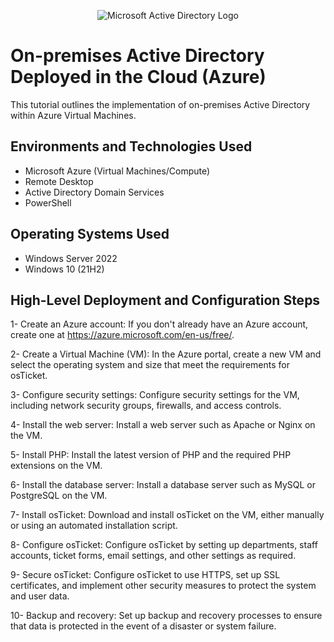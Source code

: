 <p align="center">
<img src="https://i.imgur.com/pU5A58S.png" alt="Microsoft Active Directory Logo"/>
</p>

<h1>On-premises Active Directory Deployed in the Cloud (Azure)</h1>
This tutorial outlines the implementation of on-premises Active Directory within Azure Virtual Machines.<br />


<h2>Environments and Technologies Used</h2>

- Microsoft Azure (Virtual Machines/Compute)
- Remote Desktop
- Active Directory Domain Services
- PowerShell

<h2>Operating Systems Used </h2>

- Windows Server 2022
- Windows 10 (21H2)

<h2>High-Level Deployment and Configuration Steps</h2>

1- Create an Azure account: If you don't already have an Azure account, create one at https://azure.microsoft.com/en-us/free/.

2- Create a Virtual Machine (VM): In the Azure portal, create a new VM and select the operating system and size that meet the requirements for osTicket.

3- Configure security settings: Configure security settings for the VM, including network security groups, firewalls, and access controls.

4- Install the web server: Install a web server such as Apache or Nginx on the VM.

5- Install PHP: Install the latest version of PHP and the required PHP extensions on the VM.

6- Install the database server: Install a database server such as MySQL or PostgreSQL on the VM.

7- Install osTicket: Download and install osTicket on the VM, either manually or using an automated installation script.

8- Configure osTicket: Configure osTicket by setting up departments, staff accounts, ticket forms, email settings, and other settings as required.

9- Secure osTicket: Configure osTicket to use HTTPS, set up SSL certificates, and implement other security measures to protect the system and user data.

10- Backup and recovery: Set up backup and recovery processes to ensure that data is protected in the event of a disaster or system failure.


